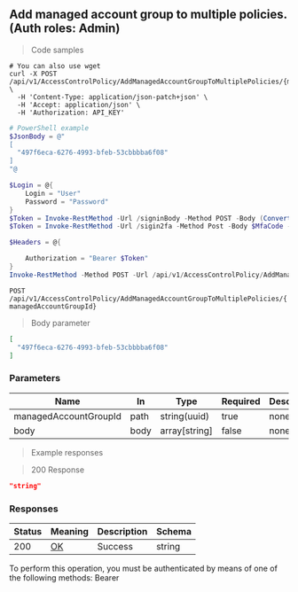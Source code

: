 
## Add managed account group to multiple policies. (Auth roles: Admin)

<a id="opIdAddManagedAccountGroupToMultiplePoliciesAsync"></a>

> Code samples

```shell
# You can also use wget
curl -X POST /api/v1/AccessControlPolicy/AddManagedAccountGroupToMultiplePolicies/{managedAccountGroupId} \
  -H 'Content-Type: application/json-patch+json' \
  -H 'Accept: application/json' \
  -H 'Authorization: API_KEY'

```

```powershell
# PowerShell example
$JsonBody = @"
[
  "497f6eca-6276-4993-bfeb-53cbbbba6f08"
]
"@

$Login = @{
    Login = "User"
    Password = "Password"
}
$Token = Invoke-RestMethod -Url /signinBody -Method POST -Body (ConvertTo-Json $Login)
$Token = Invoke-RestMethod -Url /sigin2fa -Method Post -Body $MfaCode -Headers @{Authorization: "Bearer $Token"}

$Headers = @{

    Authorization = "Bearer $Token"
}
Invoke-RestMethod -Method POST -Url /api/v1/AccessControlPolicy/AddManagedAccountGroupToMultiplePolicies/{managedAccountGroupId} -ContentType "application/json-patch+json" -Body $JsonBody -Headers $Headers
```

`POST /api/v1/AccessControlPolicy/AddManagedAccountGroupToMultiplePolicies/{managedAccountGroupId}`

> Body parameter

```json
[
  "497f6eca-6276-4993-bfeb-53cbbbba6f08"
]
```

<h3 id="add-managed-account-group-to-multiple-policies.-(auth-roles:-admin)-parameters">Parameters</h3>

|Name|In|Type|Required|Description|
|---|---|---|---|---|
|managedAccountGroupId|path|string(uuid)|true|none|
|body|body|array[string]|false|none|

> Example responses

> 200 Response

```json
"string"
```

<h3 id="add-managed-account-group-to-multiple-policies.-(auth-roles:-admin)-responses">Responses</h3>

|Status|Meaning|Description|Schema|
|---|---|---|---|
|200|[OK](https://tools.ietf.org/html/rfc7231#section-6.3.1)|Success|string|

<aside class="warning">
To perform this operation, you must be authenticated by means of one of the following methods:
Bearer
</aside>


